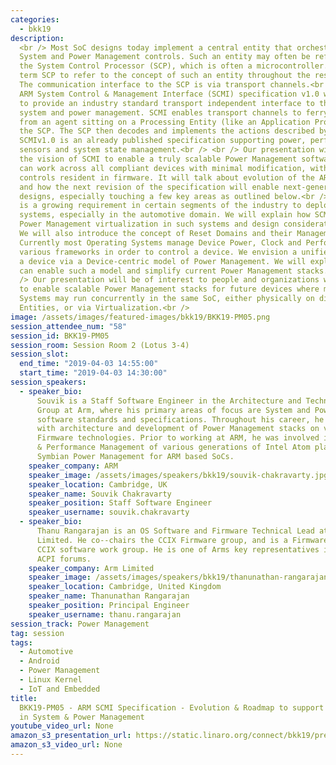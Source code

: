 ```yaml
---
categories:
  - bkk19
description:
  <br /> Most SoC designs today implement a central entity that orchestrates
  System and Power Management controls. Such an entity may often be referred to as
  the System Control Processor (SCP), which is often a microcontroller. We use the
  term SCP to refer to the concept of such an entity throughout the rest of this abstract.
  The communication interface to the SCP is via transport channels.<br /> <br /> The
  ARM System Control & Management Interface (SCMI) specification v1.0 was designed
  to provide an industry standard transport independent interface to the SCP to enable
  system and power management. SCMI enables transport channels to ferry SCMI commands
  from an agent sitting on a Processing Entity (like an Application Processor) to
  the SCP. The SCP then decodes and implements the actions described by the SCMI commands.
  SCMIv1.0 is an already published specification supporting power, performance, clocks,
  sensors and system state management.<br /> <br /> Our presentation will talk about
  the vision of SCMI to enable a truly scalable Power Management software stack that
  can work across all compliant devices with minimal modification, with device specific
  controls resident in firmware. It will talk about evolution of the ARM SCMI Specification
  and how the next revision of the specification will enable next-generation system
  designs, especially touching a few key areas as outlined below.<br /> <br /> There
  is a growing requirement in certain segments of the industry to deploy virtualized
  systems, especially in the automotive domain. We will explain how SCMI can enable
  Power Management virtualization in such systems and design considerations thereof.
  We will also introduce the concept of Reset Domains and their Management via SCMI.
  Currently most Operating Systems manage Device Power, Clock and Performance via
  various frameworks in order to control a device. We envision a unified way of managing
  a device via a Device-centric model of Power Management. We will explain how SCMI
  can enable such a model and simplify current Power Management stacks.<br /> <br
  /> Our presentation will be of interest to people and organizations who are looking
  to enable scalable Power Management stacks for future devices where multiple Operating
  Systems may run concurrently in the same SoC, either physically on different Processing
  Entities, or via Virtualization.<br />
image: /assets/images/featured-images/bkk19/BKK19-PM05.png
session_attendee_num: "58"
session_id: BKK19-PM05
session_room: Session Room 2 (Lotus 3-4)
session_slot:
  end_time: "2019-04-03 14:55:00"
  start_time: "2019-04-03 14:30:00"
session_speakers:
  - speaker_bio:
      Souvik is a Staff Software Engineer in the Architecture and Technology
      Group at Arm, where his primary areas of focus are System and Power Management
      software standards and specifications. Throughout his career, he has been associated
      with architecture and development of Power Management stacks on various OS and
      Firmware technologies. Prior to working at ARM, he was involved in Android Power
      & Performance Management of various generations of Intel Atom platforms, and with
      Symbian Power Management for ARM based SoCs.
    speaker_company: ARM
    speaker_image: /assets/images/speakers/bkk19/souvik-chakravarty.jpg
    speaker_location: Cambridge, UK
    speaker_name: Souvik Chakravarty
    speaker_position: Staff Software Engineer
    speaker_username: souvik.chakravarty
  - speaker_bio:
      Thanu Rangarajan is an OS Software and Firmware Technical Lead at Arm
      Limited. He co--chairs the CCIX Firmware group, and is a Firmware lead with the
      CCIX software work group. He is one of Arms key representatives in the UEFI and
      ACPI forums.
    speaker_company: Arm Limited
    speaker_image: /assets/images/speakers/bkk19/thanunathan-rangarajan.jpg
    speaker_location: Cambridge, United Kingdom
    speaker_name: Thanunathan Rangarajan
    speaker_position: Principal Engineer
    speaker_username: thanu.rangarajan
session_track: Power Management
tag: session
tags:
  - Automotive
  - Android
  - Power Management
  - Linux Kernel
  - IoT and Embedded
title:
  BKK19-PM05 - ARM SCMI Specification - Evolution & Roadmap to support improvements
  in System & Power Management
youtube_video_url: None
amazon_s3_presentation_url: https://static.linaro.org/connect/bkk19/presentations/bkk19-pm05.pdf
amazon_s3_video_url: None
---
```

